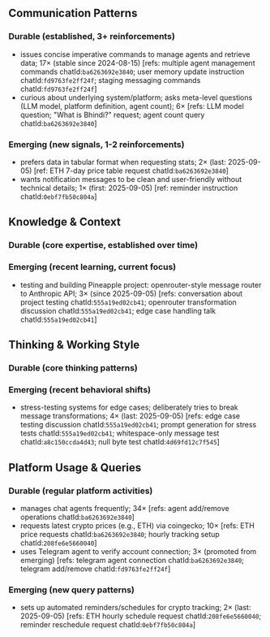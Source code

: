 ## Communication Patterns
### Durable (established, 3+ reinforcements)
- issues concise imperative commands to manage agents and retrieve data; 17× (stable since 2024-08-15) [refs: multiple agent management commands chatId:`ba6263692e3840`; user memory update instruction chatId:`fd9763fe2ff24f`; staging messaging commands chatId:`fd9763fe2ff24f`]
- curious about underlying system/platform; asks meta-level questions (LLM model, platform definition, agent count); 6× [refs: LLM model question; "What is Bhindi?" request; agent count query chatId:`ba6263692e3840`]

### Emerging (new signals, 1-2 reinforcements)
- prefers data in tabular format when requesting stats; 2× (last: 2025-09-05) [ref: ETH 7-day price table request chatId:`ba6263692e3840`]
- wants notification messages to be clean and user-friendly without technical details; 1× (first: 2025-09-05) [ref: reminder instruction chatId:`0ebf7fb50c804a`]

## Knowledge & Context
### Durable (core expertise, established over time)

### Emerging (recent learning, current focus)
- testing and building Pineapple project: openrouter-style message router to Anthropic API; 3× (since 2025-09-05) [refs: conversation about project testing chatId:`555a19ed02cb41`; openrouter transformation discussion chatId:`555a19ed02cb41`; edge case handling talk chatId:`555a19ed02cb41`]

## Thinking & Working Style
### Durable (core thinking patterns)

### Emerging (recent behavioral shifts)
- stress-testing systems for edge cases; deliberately tries to break message transformations; 4× (last: 2025-09-05) [refs: edge case testing discussion chatId:`555a19ed02cb41`; prompt generation for stress tests chatId:`555a19ed02cb41`; whitespace-only message test chatId:`a8c150ccda4d43`; null byte test chatId:`4d69fd12c7f545`]

## Platform Usage & Queries
### Durable (regular platform activities)
- manages chat agents frequently; 34× [refs: agent add/remove operations chatId:`ba6263692e3840`]
- requests latest crypto prices (e.g., ETH) via coingecko; 10× [refs: ETH price requests chatId:`ba6263692e3840`; hourly tracking setup chatId:`208fe6e5660040`]
- uses Telegram agent to verify account connection; 3× (promoted from emerging) [refs: telegram agent connection chatId:`ba6263692e3840`; telegram add/remove chatId:`fd9763fe2ff24f`]

### Emerging (new query patterns)
- sets up automated reminders/schedules for crypto tracking; 2× (last: 2025-09-05) [refs: ETH hourly schedule request chatId:`208fe6e5660040`; reminder reschedule request chatId:`0ebf7fb50c804a`]